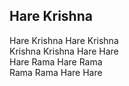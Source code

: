 ## Hare Krishna


Hare Krishna Hare Krishna  
Krishna Krishna Hare Hare  
Hare Rama Hare Rama  
Rama Rama Hare Hare

